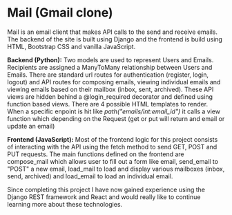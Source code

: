 # Mail (Gmail clone) 

Mail is an email client that makes API calls to the send and receive emails.  The backend of the site is built using Django and the frontend is build using HTML, Bootstrap CSS and vanilla JavaScript. 

**Backend (Python):** Two models are used to represent Users and Emails. Recipients are assigned a ManyToMany relationship between Users and Emails. There are standard url routes for authentication (register, login, logout) and API routes for composing emails, viewing individual emails and viewing emails based on their mailbox (inbox, sent, archived). These API views are hidden behind a @login_required decorator and defined using function based views. There are 4 possible HTML templates to render. When a specific enpoint is hit like *path("emails/int:email_id")* it calls a view function which depending on the Request (get or put will return and email or update an email)

**Frontend (JavaScript):** Most of the frontend logic for this project consists of interacting with the API using the fetch method to send GET, POST and PUT requests. The main functions defined on the frontend are compose_mail which allows user to fill out a form like email, send_email to "POST" a new email, load_mail to load and display various mailboxes (inbox, send, archived) and load_email to load an individual email. 

Since completing this project I have now gained experience using the Django REST framework and React and would really like to continue learning more about these technologies.
